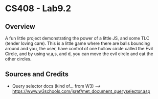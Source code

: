 # CS408 - Lab9.2

## Overview

A fun little project demonstrating the power of a little JS, and some TLC (tender loving care).
This is a little game where there are balls bouncing around and you, the user, have control of one
hollow circle called the Evil Circle, and by using w,a,s, and d, you can move the evil circle and
eat the other circles.

## Sources and Credits

- Query selector docs (kind of... from W3) --> https://www.w3schools.com/jsref/met_document_queryselector.asp
